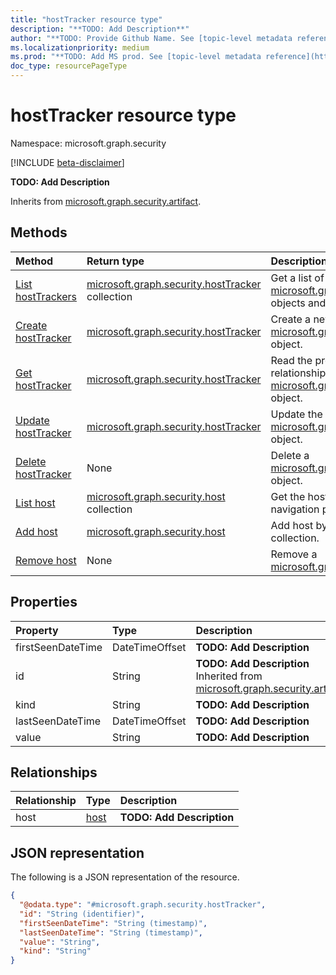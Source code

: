 ```yaml
---
title: "hostTracker resource type"
description: "**TODO: Add Description**"
author: "**TODO: Provide Github Name. See [topic-level metadata reference](https://aka.ms/msgo?pagePath=Document-APIs/Guidelines/Metadata)**"
ms.localizationpriority: medium
ms.prod: "**TODO: Add MS prod. See [topic-level metadata reference](https://aka.ms/msgo?pagePath=Document-APIs/Guidelines/Metadata)**"
doc_type: resourcePageType
---
```


# hostTracker resource type

Namespace: microsoft.graph.security

[!INCLUDE [beta-disclaimer](../../includes/beta-disclaimer.md)]

**TODO: Add Description**


Inherits from [microsoft.graph.security.artifact](../resources/security-artifact.md).

## Methods
|Method|Return type|Description|
|:---|:---|:---|
|[List hostTrackers](../api/security-hostname-list-trackers.md)|[microsoft.graph.security.hostTracker](../resources/security-hosttracker.md) collection|Get a list of the [microsoft.graph.security.hostTracker](../resources/security-hosttracker.md) objects and their properties.|
|[Create hostTracker](../api/security-hostname-post-trackers.md)|[microsoft.graph.security.hostTracker](../resources/security-hosttracker.md)|Create a new [microsoft.graph.security.hostTracker](../resources/security-hosttracker.md) object.|
|[Get hostTracker](../api/security-hosttracker-get.md)|[microsoft.graph.security.hostTracker](../resources/security-hosttracker.md)|Read the properties and relationships of a [microsoft.graph.security.hostTracker](../resources/security-hosttracker.md) object.|
|[Update hostTracker](../api/security-hosttracker-update.md)|[microsoft.graph.security.hostTracker](../resources/security-hosttracker.md)|Update the properties of a [microsoft.graph.security.hostTracker](../resources/security-hosttracker.md) object.|
|[Delete hostTracker](../api/security-hostname-delete-trackers.md)|None|Delete a [microsoft.graph.security.hostTracker](../resources/security-hosttracker.md) object.|
|[List host](../api/security-threatintelligence-list-hosts.md)|[microsoft.graph.security.host](../resources/security-host.md) collection|Get the host resources from the host navigation property.|
|[Add host](../api/security-hosttracker-post-host.md)|[microsoft.graph.security.host](../resources/security-host.md)|Add host by posting to the host collection.|
|[Remove host](../api/security-hosttracker-delete-host.md)|None|Remove a [microsoft.graph.security.host](../resources/security-host.md) object.|

## Properties
|Property|Type|Description|
|:---|:---|:---|
|firstSeenDateTime|DateTimeOffset|**TODO: Add Description**|
|id|String|**TODO: Add Description** Inherited from [microsoft.graph.security.artifact](../resources/security-artifact.md).|
|kind|String|**TODO: Add Description**|
|lastSeenDateTime|DateTimeOffset|**TODO: Add Description**|
|value|String|**TODO: Add Description**|

## Relationships
|Relationship|Type|Description|
|:---|:---|:---|
|host|[host](../resources/security-host.md)|**TODO: Add Description**|

## JSON representation
The following is a JSON representation of the resource.
<!-- {
  "blockType": "resource",
  "keyProperty": "id",
  "@odata.type": "microsoft.graph.security.hostTracker",
  "baseType": "microsoft.graph.security.artifact",
  "openType": false
}
-->
``` json
{
  "@odata.type": "#microsoft.graph.security.hostTracker",
  "id": "String (identifier)",
  "firstSeenDateTime": "String (timestamp)",
  "lastSeenDateTime": "String (timestamp)",
  "value": "String",
  "kind": "String"
}
```

